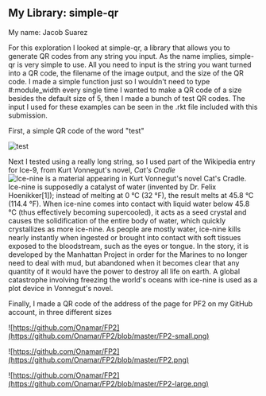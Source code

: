 ## My Library: simple-qr
My name: Jacob Suarez

For this exploration I looked at simple-qr, a library that allows you to generate QR codes from any string you input. As the name implies, simple-qr is very simple to use. All you need to input is the string you want turned into a QR code, the filename of the image output, and the size of the QR code. I made a simple function just so I wouldn't need to type #:module_width every single time I wanted to make a QR code of a size besides the default size of 5, then I made a bunch of test QR codes. The input I used for these examples can be seen in the .rkt file included with this submission.

First, a simple QR code of the word "test"

![test](https://github.com/Onamar/FP2/blob/master/test.png)

Next I tested using a really long string, so I used part of the Wikipedia entry for Ice-9, from Kurt Vonnegut's novel, _Cat's Cradle_
![Ice-nine is a material appearing in Kurt Vonnegut's novel Cat's Cradle. Ice-nine is supposedly a catalyst of water (invented by Dr. Felix Hoenikker[1]); instead of melting at 0 °C (32 °F), the result melts at 45.8 °C (114.4 °F). When ice-nine comes into contact with liquid water below 45.8 °C (thus effectively becoming supercooled), it acts as a seed crystal and causes the solidification of the entire body of water, which quickly crystallizes as more ice-nine. As people are mostly water, ice-nine kills nearly instantly when ingested or brought into contact with soft tissues exposed to the bloodstream, such as the eyes or tongue. In the story, it is developed by the Manhattan Project in order for the Marines to no longer need to deal with mud, but abandoned when it becomes clear that any quantity of it would have the power to destroy all life on earth. A global catastrophe involving freezing the world's oceans with ice-nine is used as a plot device in Vonnegut's novel.](https://github.com/Onamar/FP2/blob/master/test2.png)

Finally, I made a QR code of the address of the page for PF2 on my GitHub account, in three different sizes

![https://github.com/Onamar/FP2](https://github.com/Onamar/FP2/blob/master/FP2-small.png)

![https://github.com/Onamar/FP2](https://github.com/Onamar/FP2/blob/master/FP2.png)

![https://github.com/Onamar/FP2](https://github.com/Onamar/FP2/blob/master/FP2-large.png)
